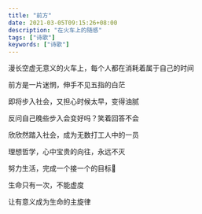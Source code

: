 ```yaml
---
title: "前方"
date: 2021-03-05T09:15:26+08:00
description: "在火车上的随感"
tags: ["诗歌"]
keywords: ["诗歌"]
---
```


漫长空虚无意义的火车上，每个人都在消耗着属于自己的时间

前方是一片迷惘，伸手不见五指的白茫

即将步入社会，又担心时候太早，变得油腻

反问自己晚些步入会变好吗？笑着回答不会

欣欣然踏入社会，成为无数打工人中的一员

理想哲学，心中宝贵的向往，永远不灭

努力生活，完成一个接一个的目标🎯

生命只有一次，不能虚度

让有意义成为生命的主旋律
